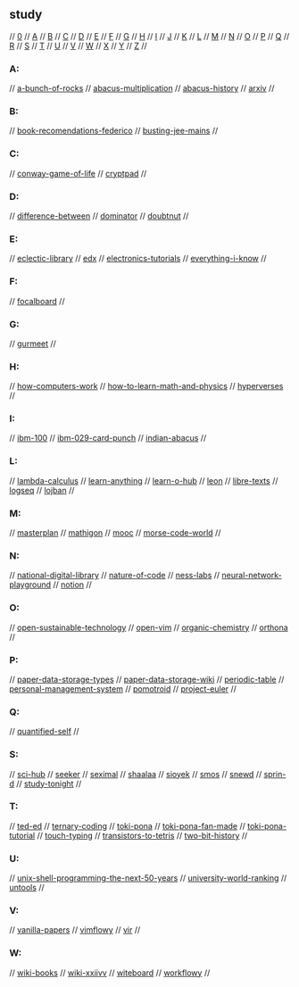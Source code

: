 ## study

// [0](#0) // [A](#a) // [B](#b) // [C](#c) // [D](#d) // [E](#e) // [F](#f) // [G](#g)
// [H](#h) // [I](#i) // [J](#j) // [K](#k) // [L](#l) // [M](#m) // [N](#n) // [O](#o)
// [P](#p) // [Q](#q) // [R](#r) // [S](#s) // [T](#t) // [U](#u) // [V](#v) // [W](#w)
// [X](#x) // [Y](#y) // [Z](#z) //

### A:
// [a-bunch-of-rocks](https://imgs.xkcd.com/comics/a_bunch_of_rocks.png)
// [abacus-multiplication](https://www.cuemath.com/learn/abacus-multiplication/)
// [abacus-history](https://www.cuemath.com/learn/abacus-history/)
// [arxiv](https://arxiv.org/)
//

### B:
// [book-recomendations-federico](https://federicoterzi.com/books/)
// [busting-jee-mains](https://bustingjeemain.com/)
//

### C:
// [conway-game-of-life](https://www.conwaylife.com/)
// [cryptpad](https://pad.tildeverse.org/)
//

### D:
// [difference-between](http://www.differencebetween.net/)
// [dominator](https://www.baucomrobotics.com/domino-robot)
// [doubtnut](https://doubtnut.com/)
//

### E:
// [eclectic-library](https://eclectic-library.neocities.org/)
// [edx](https://www.edx.org/)
// [electronics-tutorials](https://www.electronics-tutorials.ws/)
// [everything-i-know](https://wiki.nikitavoloboev.xyz/)
//

### F:
// [focalboard](https://www.focalboard.com/)
//

### G:
// [gurmeet](https://gurmeet.net/)
//

### H:
// [how-computers-work](https://www.youtube.com/watch?v=QZwneRb-zqA)
// [how-to-learn-math-and-physics](https://math.ucr.edu/home/baez/books.html)
// [hyperverses](https://hypervers.es/)
//

### I:
// [ibm-100](https://www.ibm.com/ibm/history/ibm100/us/en/)
// [ibm-029-card-punch](https://twobithistory.org/2018/06/23/ibm-029-card-punch.html)
// [indian-abacus](https://www.indianabacus.com/)
//

### L:
// [lambda-calculus](https://en.wikipedia.org/wiki/Lambda_calculus)
// [learn-anything](https://learn-anything.xyz/)
// [learn-o-hub](https://examfear.com/)
// [leon](https://getleon.ai/)
// [libre-texts](https://libretexts.org/)
// [logseq](https://logseq.com/)
// [lojban](https://mw.lojban.org/index.php?title=Lojban&setlang=en-US)
//

### M:
// [masterplan](https://github.com/SolarLune/masterplan)
// [mathigon](https://mathigon.org/)
// [mooc](https://www.mooc.org/)
// [morse-code-world](https://morsecode.world/)
//

### N:
// [national-digital-library](https://ndl.iitkgp.ac.in/)
// [nature-of-code](https://natureofcode.com/)
// [ness-labs](https://nesslabs.com/)
// [neural-network-playground](playground.tensorflow.org/)
// [notion](https://www.notion.so/)
//

### O:
// [open-sustainable-technology](https://github.com/protontypes/open-sustainable-technology)
// [open-vim](https://www.openvim.com/)
// [organic-chemistry](http://www.3rd1000.com/chem301/chem30.htm)
// [orthona](http://www.orthona.net/)
//

### P:
// [paper-data-storage-types](https://www.monperrus.net/martin/store-data-paper)
// [paper-data-storage-wiki](https://en.wikipedia.org/wiki/Paper_data_storage)
// [periodic-table](https://www.webelements.com/)
// [personal-management-system](https://github.com/Volmarg/personal-management-system)
// [pomotroid](https://splode.github.io/pomotroid/)
// [project-euler](https://projecteuler.net)
//

### Q:
// [quantified-self](https://quantifiedself.com/)
//

### S:
// [sci-hub](https://sci-hub.se/)
// [seeker](https://www.seeker.com/)
// [seximal](https://www.seximal.net/)
// [shaalaa](https://www.shaalaa.com/)
// [sioyek](https://github.com/ahrm/sioyek/)
// [smos](https://github.com/NorfairKing/smos)
// [snewd](https://snewd.com/)
// [sprin-d](https://www.sprind.org/en/)
// [study-tonight](https://www.studytonight.com/)
//

### T:
// [ted-ed](https://ed.ted.com/)
// [ternary-coding](https://arxiv.org/pdf/1807.06419.pdf)
// [toki-pona](https://tokipona.org/)
// [toki-pona-fan-made](http://tokipona.net/tp/default.aspx)
// [toki-pona-tutorial](https://devurandom.xyz/tokipona/)
// [touch-typing](https://www.typingstudy.com/)
// [transistors-to-tetris](https://www.youtube.com/watch?v=6caLyckwo7U)
// [two-bit-history](https://twobithistory.org/)
//

### U:
// [unix-shell-programming-the-next-50-years](https://www.micahlerner.com/2021/07/14/unix-shell-programming-the-next-50-years.html)
// [university-world-ranking](https://www.topuniversities.com/university-rankings/university-subject-rankings/2022/engineering-technology)
// [untools](https://untools.co/)
//

### V:
// [vanilla-papers](https://vanillapapers.net/)
// [vimflowy](https://www.wuthejeff.com/vimflowy/#)
// [vir](https://github.com/TommyX12/VIR)
//

### W:
// [wiki-books](https://en.wikibooks.org/wiki/Main_Page)
// [wiki-xxiivv](https://wiki.xxiivv.com/)
// [witeboard](https://witeboard.com/)
// [workflowy](https://workflowy.com/home-all-ideas/)
//
